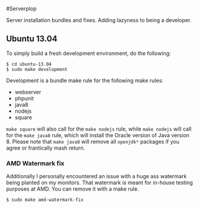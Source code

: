 #Serverplop

Server installation bundles and fixes. Adding lazyness to being a developer.

## Ubuntu 13.04

To simply build a fresh development environment, do the following:

```
$ cd ubuntu-13.04
$ sudo make development
```

Development is a bundle make rule for the following make rules:

- webserver
- phpunit
- java8
- nodejs
- square

`make square` will also call for the `make nodejs` rule, while `make nodejs` will call for the `make java8` rule, which will install the Oracle version of Java version 8.
Please note that `make java8` will remove all `openjdk*` packages if you agree or frantically mash return.

### AMD Watermark fix
Additionally I personally encountered an issue with a huge ass watermark being planted on my monitors.
That watermark is meant for in-house testing purposes at AMD. You can remove it with a make rule.

```
$ sudo make amd-watermark-fix
```